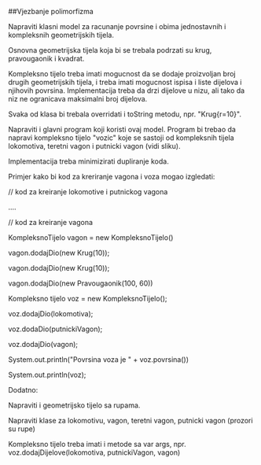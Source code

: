 ##Vjezbanje polimorfizma


Napraviti klasni model za racunanje povrsine i obima jednostavnih i kompleksnih geometrijskih tijela.

Osnovna geometrijska tijela koja bi se trebala podrzati su krug, pravougaonik i kvadrat.

Kompleksno tijelo treba imati mogucnost da se dodaje proizvoljan broj drugih geometrijskih tijela, i treba imati mogucnost ispisa i liste dijelova i njihovih povrsina. Implementacija treba da drzi dijelove u nizu, ali tako da niz ne ogranicava maksimalni broj dijelova.

Svaka od klasa bi trebala overridati i toString metodu, npr. "Krug{r=10}".

Napraviti i glavni program koji koristi ovaj model. Program bi trebao da napravi kompleksno tijelo "vozic" koje se sastoji od kompleksnih tijela lokomotiva, teretni vagon i putnicki vagon (vidi sliku).

Implementacija treba minimizirati dupliranje koda.

Primjer kako bi kod za kreriranje vagona i voza mogao izgledati:

// kod za kreiranje lokomotive i putnickog vagona

....

// kod za kreiranje vagona

KompleksnoTijelo vagon = new KompleksnoTijelo()

vagon.dodajDio(new Krug(10));

vagon.dodajDio(new Krug(10));

vagon.dodajDio(new Pravougaonik(100, 60))


Kompleksno tijelo voz = new KompleksnoTijelo();

voz.dodajDio(lokomotiva);

voz.dodaDio(putnickiVagon);

voz.dodajDio(vagon);


System.out.println("Povrsina voza je " + voz.povrsina())

System.out.println(voz);


Dodatno:

Napraviti i geometrijsko tijelo sa rupama.

Napraviti klase za lokomotivu, vagon, teretni vagon, putnicki vagon (prozori su rupe)

Kompleksno tijelo treba imati i metode sa var args, npr. voz.dodajDijelove(lokomotiva, putnickiVagon, vagon)